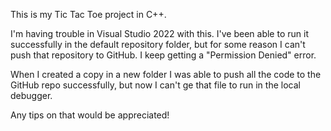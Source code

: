 This is my Tic Tac Toe project in C++.

I'm having trouble in Visual Studio 2022 with this. I've been able to run it successfully in the default repository folder, but for some reason I can't push that repository to GitHub. I keep getting a "Permission Denied" error.

When I created a copy in a new folder I was able to push all the code to the GitHub repo successfully, but now I can't ge that file to run in the local debugger.

Any tips on that would be appreciated!
